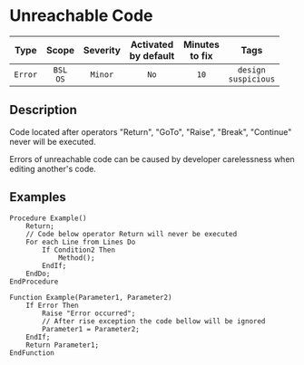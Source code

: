 # Unreachable Code

| Type | Scope | Severity | Activated<br/>by default | Minutes<br/>to fix | Tags |
| :-: | :-: | :-: | :-: | :-: | :-: |
| `Error` | `BSL`<br/>`OS` | `Minor` | `No` | `10` | `design`<br/>`suspicious` |

<!-- Блоки выше заполняются автоматически, не трогать -->
## Description

Code located after operators "Return", "GoTo", "Raise", "Break", "Continue" never will be executed.

Errors of unreachable code can be caused by developer carelessness when editing another's code.

## Examples

```bsl
Procedure Example()
    Return;
    // Code below operator Return will never be executed
    For each Line from Lines Do
        If Condition2 Then
            Method();
        EndIf;
    EndDo;
EndProcedure
```

```bsl
Function Example(Parameter1, Parameter2)
    If Error Then
        Raise "Error occurred";
        // After rise exception the code bellow will be ignored
        Parameter1 = Parameter2;
    EndIf; 
    Return Parameter1;
EndFunction
```
